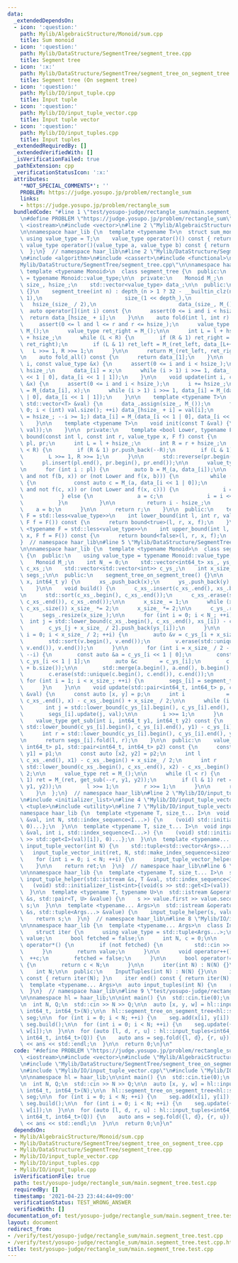 ```yaml
---
data:
  _extendedDependsOn:
  - icon: ':question:'
    path: Mylib/AlgebraicStructure/Monoid/sum.cpp
    title: Sum monoid
  - icon: ':question:'
    path: Mylib/DataStructure/SegmentTree/segment_tree.cpp
    title: Segment tree
  - icon: ':x:'
    path: Mylib/DataStructure/SegmentTree/segment_tree_on_segment_tree.cpp
    title: Segment tree (On segment tree)
  - icon: ':question:'
    path: Mylib/IO/input_tuple.cpp
    title: Input tuple
  - icon: ':question:'
    path: Mylib/IO/input_tuple_vector.cpp
    title: Input tuple vector
  - icon: ':question:'
    path: Mylib/IO/input_tuples.cpp
    title: Input tuples
  _extendedRequiredBy: []
  _extendedVerifiedWith: []
  _isVerificationFailed: true
  _pathExtension: cpp
  _verificationStatusIcon: ':x:'
  attributes:
    '*NOT_SPECIAL_COMMENTS*': ''
    PROBLEM: https://judge.yosupo.jp/problem/rectangle_sum
    links:
    - https://judge.yosupo.jp/problem/rectangle_sum
  bundledCode: "#line 1 \"test/yosupo-judge/rectangle_sum/main.segment_tree.test.cpp\"\
    \n#define PROBLEM \"https://judge.yosupo.jp/problem/rectangle_sum\"\n\n#include\
    \ <iostream>\n#include <vector>\n#line 2 \"Mylib/AlgebraicStructure/Monoid/sum.cpp\"\
    \n\nnamespace haar_lib {\n  template <typename T>\n  struct sum_monoid {\n   \
    \ using value_type = T;\n    value_type operator()() const { return 0; }\n   \
    \ value_type operator()(value_type a, value_type b) const { return a + b; }\n\
    \  };\n}  // namespace haar_lib\n#line 2 \"Mylib/DataStructure/SegmentTree/segment_tree.cpp\"\
    \n#include <algorithm>\n#include <cassert>\n#include <functional>\n#line 6 \"\
    Mylib/DataStructure/SegmentTree/segment_tree.cpp\"\n\nnamespace haar_lib {\n \
    \ template <typename Monoid>\n  class segment_tree {\n  public:\n    using value_type\
    \ = typename Monoid::value_type;\n\n  private:\n    Monoid M_;\n    int depth_,\
    \ size_, hsize_;\n    std::vector<value_type> data_;\n\n  public:\n    segment_tree()\
    \ {}\n    segment_tree(int n) : depth_(n > 1 ? 32 - __builtin_clz(n - 1) + 1 :\
    \ 1),\n                          size_(1 << depth_),\n                       \
    \   hsize_(size_ / 2),\n                          data_(size_, M_()) {}\n\n  \
    \  auto operator[](int i) const {\n      assert(0 <= i and i < hsize_);\n    \
    \  return data_[hsize_ + i];\n    }\n\n    auto fold(int l, int r) const {\n \
    \     assert(0 <= l and l <= r and r <= hsize_);\n      value_type ret_left  =\
    \ M_();\n      value_type ret_right = M_();\n\n      int L = l + hsize_, R = r\
    \ + hsize_;\n      while (L < R) {\n        if (R & 1) ret_right = M_(data_[--R],\
    \ ret_right);\n        if (L & 1) ret_left = M_(ret_left, data_[L++]);\n     \
    \   L >>= 1, R >>= 1;\n      }\n\n      return M_(ret_left, ret_right);\n    }\n\
    \n    auto fold_all() const {\n      return data_[1];\n    }\n\n    void set(int\
    \ i, const value_type &x) {\n      assert(0 <= i and i < hsize_);\n      i +=\
    \ hsize_;\n      data_[i] = x;\n      while (i > 1) i >>= 1, data_[i] = M_(data_[i\
    \ << 1 | 0], data_[i << 1 | 1]);\n    }\n\n    void update(int i, const value_type\
    \ &x) {\n      assert(0 <= i and i < hsize_);\n      i += hsize_;\n      data_[i]\
    \ = M_(data_[i], x);\n      while (i > 1) i >>= 1, data_[i] = M_(data_[i << 1\
    \ | 0], data_[i << 1 | 1]);\n    }\n\n    template <typename T>\n    void init_with_vector(const\
    \ std::vector<T> &val) {\n      data_.assign(size_, M_());\n      for (int i =\
    \ 0; i < (int) val.size(); ++i) data_[hsize_ + i] = val[i];\n      for (int i\
    \ = hsize_; --i >= 1;) data_[i] = M_(data_[i << 1 | 0], data_[i << 1 | 1]);\n\
    \    }\n\n    template <typename T>\n    void init(const T &val) {\n      init_with_vector(std::vector<value_type>(hsize_,\
    \ val));\n    }\n\n  private:\n    template <bool Lower, typename F>\n    int\
    \ bound(const int l, const int r, value_type x, F f) const {\n      std::vector<int>\
    \ pl, pr;\n      int L = l + hsize_;\n      int R = r + hsize_;\n      while (L\
    \ < R) {\n        if (R & 1) pr.push_back(--R);\n        if (L & 1) pl.push_back(L++);\n\
    \        L >>= 1, R >>= 1;\n      }\n\n      std::reverse(pr.begin(), pr.end());\n\
    \      pl.insert(pl.end(), pr.begin(), pr.end());\n\n      value_type a = M_();\n\
    \n      for (int i : pl) {\n        auto b = M_(a, data_[i]);\n\n        if ((Lower\
    \ and not f(b, x)) or (not Lower and f(x, b))) {\n          while (i < hsize_)\
    \ {\n            const auto c = M_(a, data_[i << 1 | 0]);\n            if ((Lower\
    \ and not f(c, x)) or (not Lower and f(x, c))) {\n              i = i << 1 | 0;\n\
    \            } else {\n              a = c;\n              i = i << 1 | 1;\n \
    \           }\n          }\n\n          return i - hsize_;\n        }\n\n    \
    \    a = b;\n      }\n\n      return r;\n    }\n\n  public:\n    template <typename\
    \ F = std::less<value_type>>\n    int lower_bound(int l, int r, value_type x,\
    \ F f = F()) const {\n      return bound<true>(l, r, x, f);\n    }\n\n    template\
    \ <typename F = std::less<value_type>>\n    int upper_bound(int l, int r, value_type\
    \ x, F f = F()) const {\n      return bound<false>(l, r, x, f);\n    }\n  };\n\
    }  // namespace haar_lib\n#line 5 \"Mylib/DataStructure/SegmentTree/segment_tree_on_segment_tree.cpp\"\
    \n\nnamespace haar_lib {\n  template <typename Monoid>\n  class segment_tree_on_segment_tree\
    \ {\n  public:\n    using value_type = typename Monoid::value_type;\n\n  private:\n\
    \    Monoid M_;\n    int N_ = 0;\n    std::vector<int64_t> xs_, ys_;\n    std::vector<int>\
    \ c_xs_;\n    std::vector<std::vector<int>> c_ys_;\n    int x_size_;\n    std::vector<segment_tree<Monoid>>\
    \ segs_;\n\n  public:\n    segment_tree_on_segment_tree() {}\n\n    void add(int64_t\
    \ x, int64_t y) {\n      xs_.push_back(x);\n      ys_.push_back(y);\n      ++N_;\n\
    \    }\n\n    void build() {\n      c_xs_.insert(c_xs_.end(), xs_.begin(), xs_.end());\n\
    \n      std::sort(c_xs_.begin(), c_xs_.end());\n      c_xs_.erase(std::unique(c_xs_.begin(),\
    \ c_xs_.end()), c_xs_.end());\n\n      x_size_ = 1;\n      while (x_size_ < (int)\
    \ c_xs_.size()) x_size_ *= 2;\n      x_size_ *= 2;\n\n      c_ys_.resize(x_size_);\n\
    \      segs_.resize(x_size_);\n\n      for (int i = 0; i < N_; ++i) {\n      \
    \  int j = std::lower_bound(c_xs_.begin(), c_xs_.end(), xs_[i]) - c_xs_.begin();\n\
    \        c_ys_[j + x_size_ / 2].push_back(ys_[i]);\n      }\n\n      for (int\
    \ i = 0; i < x_size_ / 2; ++i) {\n        auto &v = c_ys_[i + x_size_ / 2];\n\
    \        std::sort(v.begin(), v.end());\n        v.erase(std::unique(v.begin(),\
    \ v.end()), v.end());\n      }\n\n      for (int i = x_size_ / 2 - 1; i >= 1;\
    \ --i) {\n        const auto &a = c_ys_[i << 1 | 0];\n        const auto &b =\
    \ c_ys_[i << 1 | 1];\n        auto &c       = c_ys_[i];\n        c.resize(a.size()\
    \ + b.size());\n\n        std::merge(a.begin(), a.end(), b.begin(), b.end(), c.begin());\n\
    \        c.erase(std::unique(c.begin(), c.end()), c.end());\n      }\n\n     \
    \ for (int i = 1; i < x_size_; ++i) {\n        segs_[i] = segment_tree<Monoid>(c_ys_[i].size());\n\
    \      }\n    }\n\n    void update(std::pair<int64_t, int64_t> p, const value_type\
    \ &val) {\n      const auto [x, y] = p;\n      int i             = std::lower_bound(c_xs_.begin(),\
    \ c_xs_.end(), x) - c_xs_.begin() + x_size_ / 2;\n\n      while (i >= 1) {\n \
    \       int j = std::lower_bound(c_ys_[i].begin(), c_ys_[i].end(), y) - c_ys_[i].begin();\n\
    \        segs_[i].update(j, val);\n\n        i >>= 1;\n      }\n    }\n\n  private:\n\
    \    value_type get_sub(int i, int64_t y1, int64_t y2) const {\n      int l =\
    \ std::lower_bound(c_ys_[i].begin(), c_ys_[i].end(), y1) - c_ys_[i].begin();\n\
    \      int r = std::lower_bound(c_ys_[i].begin(), c_ys_[i].end(), y2) - c_ys_[i].begin();\n\
    \n      return segs_[i].fold(l, r);\n    }\n\n  public:\n    value_type fold(std::pair<int64_t,\
    \ int64_t> p1, std::pair<int64_t, int64_t> p2) const {\n      const auto [x1,\
    \ y1] = p1;\n      const auto [x2, y2] = p2;\n      int l               = std::lower_bound(c_xs_.begin(),\
    \ c_xs_.end(), x1) - c_xs_.begin() + x_size_ / 2;\n      int r               =\
    \ std::lower_bound(c_xs_.begin(), c_xs_.end(), x2) - c_xs_.begin() + x_size_ /\
    \ 2;\n\n      value_type ret = M_();\n\n      while (l < r) {\n        if (r &\
    \ 1) ret = M_(ret, get_sub(--r, y1, y2));\n        if (l & 1) ret = M_(ret, get_sub(l++,\
    \ y1, y2));\n        l >>= 1;\n        r >>= 1;\n      }\n\n      return ret;\n\
    \    }\n  };\n}  // namespace haar_lib\n#line 2 \"Mylib/IO/input_tuple_vector.cpp\"\
    \n#include <initializer_list>\n#line 4 \"Mylib/IO/input_tuple_vector.cpp\"\n#include\
    \ <tuple>\n#include <utility>\n#line 7 \"Mylib/IO/input_tuple_vector.cpp\"\n\n\
    namespace haar_lib {\n  template <typename T, size_t... I>\n  void input_tuple_vector_init(T\
    \ &val, int N, std::index_sequence<I...>) {\n    (void) std::initializer_list<int>{(void(std::get<I>(val).resize(N)),\
    \ 0)...};\n  }\n\n  template <typename T, size_t... I>\n  void input_tuple_vector_helper(T\
    \ &val, int i, std::index_sequence<I...>) {\n    (void) std::initializer_list<int>{(void(std::cin\
    \ >> std::get<I>(val)[i]), 0)...};\n  }\n\n  template <typename... Args>\n  auto\
    \ input_tuple_vector(int N) {\n    std::tuple<std::vector<Args>...> ret;\n\n \
    \   input_tuple_vector_init(ret, N, std::make_index_sequence<sizeof...(Args)>());\n\
    \    for (int i = 0; i < N; ++i) {\n      input_tuple_vector_helper(ret, i, std::make_index_sequence<sizeof...(Args)>());\n\
    \    }\n\n    return ret;\n  }\n}  // namespace haar_lib\n#line 6 \"Mylib/IO/input_tuple.cpp\"\
    \n\nnamespace haar_lib {\n  template <typename T, size_t... I>\n  static void\
    \ input_tuple_helper(std::istream &s, T &val, std::index_sequence<I...>) {\n \
    \   (void) std::initializer_list<int>{(void(s >> std::get<I>(val)), 0)...};\n\
    \  }\n\n  template <typename T, typename U>\n  std::istream &operator>>(std::istream\
    \ &s, std::pair<T, U> &value) {\n    s >> value.first >> value.second;\n    return\
    \ s;\n  }\n\n  template <typename... Args>\n  std::istream &operator>>(std::istream\
    \ &s, std::tuple<Args...> &value) {\n    input_tuple_helper(s, value, std::make_index_sequence<sizeof...(Args)>());\n\
    \    return s;\n  }\n}  // namespace haar_lib\n#line 8 \"Mylib/IO/input_tuples.cpp\"\
    \n\nnamespace haar_lib {\n  template <typename... Args>\n  class InputTuples {\n\
    \    struct iter {\n      using value_type = std::tuple<Args...>;\n      value_type\
    \ value;\n      bool fetched = false;\n      int N, c = 0;\n\n      value_type\
    \ operator*() {\n        if (not fetched) {\n          std::cin >> value;\n  \
    \      }\n        return value;\n      }\n\n      void operator++() {\n      \
    \  ++c;\n        fetched = false;\n      }\n\n      bool operator!=(iter &) const\
    \ {\n        return c < N;\n      }\n\n      iter(int N) : N(N) {}\n    };\n\n\
    \    int N;\n\n  public:\n    InputTuples(int N) : N(N) {}\n\n    iter begin()\
    \ const { return iter(N); }\n    iter end() const { return iter(N); }\n  };\n\n\
    \  template <typename... Args>\n  auto input_tuples(int N) {\n    return InputTuples<Args...>(N);\n\
    \  }\n}  // namespace haar_lib\n#line 9 \"test/yosupo-judge/rectangle_sum/main.segment_tree.test.cpp\"\
    \n\nnamespace hl = haar_lib;\n\nint main() {\n  std::cin.tie(0);\n  std::ios::sync_with_stdio(false);\n\
    \n  int N, Q;\n  std::cin >> N >> Q;\n\n  auto [x, y, w] = hl::input_tuple_vector<int64_t,\
    \ int64_t, int64_t>(N);\n\n  hl::segment_tree_on_segment_tree<hl::sum_monoid<int64_t>>\
    \ seg;\n\n  for (int i = 0; i < N; ++i) {\n    seg.add(x[i], y[i]);\n  }\n\n \
    \ seg.build();\n\n  for (int i = 0; i < N; ++i) {\n    seg.update({x[i], y[i]},\
    \ w[i]);\n  }\n\n  for (auto [l, d, r, u] : hl::input_tuples<int64_t, int64_t,\
    \ int64_t, int64_t>(Q)) {\n    auto ans = seg.fold({l, d}, {r, u});\n    std::cout\
    \ << ans << std::endl;\n  }\n\n  return 0;\n}\n"
  code: "#define PROBLEM \"https://judge.yosupo.jp/problem/rectangle_sum\"\n\n#include\
    \ <iostream>\n#include <vector>\n#include \"Mylib/AlgebraicStructure/Monoid/sum.cpp\"\
    \n#include \"Mylib/DataStructure/SegmentTree/segment_tree_on_segment_tree.cpp\"\
    \n#include \"Mylib/IO/input_tuple_vector.cpp\"\n#include \"Mylib/IO/input_tuples.cpp\"\
    \n\nnamespace hl = haar_lib;\n\nint main() {\n  std::cin.tie(0);\n  std::ios::sync_with_stdio(false);\n\
    \n  int N, Q;\n  std::cin >> N >> Q;\n\n  auto [x, y, w] = hl::input_tuple_vector<int64_t,\
    \ int64_t, int64_t>(N);\n\n  hl::segment_tree_on_segment_tree<hl::sum_monoid<int64_t>>\
    \ seg;\n\n  for (int i = 0; i < N; ++i) {\n    seg.add(x[i], y[i]);\n  }\n\n \
    \ seg.build();\n\n  for (int i = 0; i < N; ++i) {\n    seg.update({x[i], y[i]},\
    \ w[i]);\n  }\n\n  for (auto [l, d, r, u] : hl::input_tuples<int64_t, int64_t,\
    \ int64_t, int64_t>(Q)) {\n    auto ans = seg.fold({l, d}, {r, u});\n    std::cout\
    \ << ans << std::endl;\n  }\n\n  return 0;\n}\n"
  dependsOn:
  - Mylib/AlgebraicStructure/Monoid/sum.cpp
  - Mylib/DataStructure/SegmentTree/segment_tree_on_segment_tree.cpp
  - Mylib/DataStructure/SegmentTree/segment_tree.cpp
  - Mylib/IO/input_tuple_vector.cpp
  - Mylib/IO/input_tuples.cpp
  - Mylib/IO/input_tuple.cpp
  isVerificationFile: true
  path: test/yosupo-judge/rectangle_sum/main.segment_tree.test.cpp
  requiredBy: []
  timestamp: '2021-04-23 23:44:44+09:00'
  verificationStatus: TEST_WRONG_ANSWER
  verifiedWith: []
documentation_of: test/yosupo-judge/rectangle_sum/main.segment_tree.test.cpp
layout: document
redirect_from:
- /verify/test/yosupo-judge/rectangle_sum/main.segment_tree.test.cpp
- /verify/test/yosupo-judge/rectangle_sum/main.segment_tree.test.cpp.html
title: test/yosupo-judge/rectangle_sum/main.segment_tree.test.cpp
---
```

